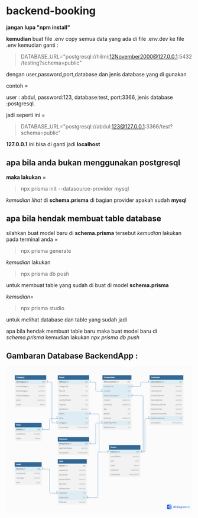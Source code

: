 # backend-booking

**jangan lupa "npm install"**

**kemudian**
buat file .env
copy semua data yang ada di file .env.dev ke file .env
kemudian ganti :

> DATABASE_URL="postgresql://hilmi:12November2000@127.0.0.1:5432/testing?schema=public"

dengan user,password,port,database dan jenis database yang di gunakan

contoh =

user : abdul,
password:123,
database:test,
port:3366,
jenis database :postgresql.

jadi seperti ini =

> DATABASE_URL="postgresql://abdul:123@127.0.0.1:3366/test?schema=public"

**127.0.0.1** ini bisa di ganti jadi **localhost**

## apa bila anda bukan menggunakan **postgresql**

**maka lakukan** =

> npx prisma init --datasource-provider mysql

_kemudian lihat_ di **schema.prisma** di bagian provider apakah sudah **mysql**

## apa bila hendak membuat **table database**

silahkan buat model baru di **schema.prisma** tersebut
_kemudian_ lakukan pada terminal anda =

> npx prisma generate

_kemudian_ lakukan

> npx prisma db push

untuk membuat table yang sudah di buat di model **schema.prisma**

_kemudian_=

> npx prisma studio

untuk melihat database dan table yang sudah jadi

apa bila hendak membuat table baru maka buat model baru di _schema.prisma_
kemudian lakukan _npx prisma db push_

## Gambaran Database BackendApp :

![App Screenshot](./tabel%20DB%20BackendAPP.png)
